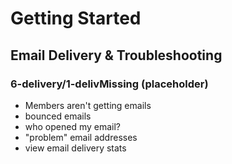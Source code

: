 # Getting Started

## Email Delivery & Troubleshooting

### 6-delivery/1-delivMissing (placeholder)

* Members aren't getting emails
* bounced emails
* who opened my email?
* "problem" email addresses
* view email delivery stats

 
